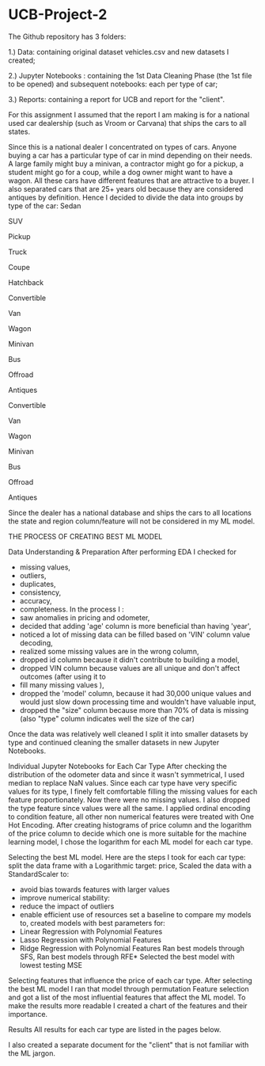# UCB-Project-2
The Github repository has 3 folders:

1.) Data: containing original dataset vehicles.csv and new datasets I created;

2.) Jupyter Notebooks : containing the 1st Data Cleaning Phase (the 1st file to be opened) and subsequent notebooks: each per type of car;

3.) Reports: containing a report for UCB  and  report for the "client".

For this assignment I assumed that the report I am making is for a national used car dealership (such as Vroom or Carvana) that ships the cars to all states.

Since this is a national dealer I concentrated on types of cars. Anyone buying a car has a particular type of car in mind depending on their needs. A large family might buy a minivan, a contractor might go for a pickup, a student might go for a coup, while a dog owner might want to have a wagon. All these cars have different features that are attractive to a buyer. I also separated cars that are 25+ years old because they are considered antiques by definition. Hence I decided to divide the data into groups by type of the car:
 Sedan
 
 SUV
 
 Pickup
 
 Truck
 
 Coupe
 
 Hatchback
 
 Convertible
 
 Van
 
 Wagon
 
 Minivan
 
 Bus
 
 Offroad
 
 Antiques
 
 Convertible
 
 Van

 Wagon
 
 Minivan
 
 Bus
 
 Offroad
 
 Antiques

Since the dealer has a national database and ships the cars to all locations the state and region column/feature will not be considered in my ML model.

THE PROCESS OF CREATING BEST ML MODEL

Data Understanding & Preparation
After performing EDA I checked for
* missing values, 
* outliers, 
* duplicates, 
* consistency, 
* accuracy, 
* completeness. 
In the process I :
* saw anomalies in pricing and odometer,
* decided that adding 'age' column is more beneficial than having 'year',
* noticed a lot of missing data can be filled based on 'VIN' column value decoding,
* realized some missing values are in the wrong column,
* dropped id column because it didn't contribute to building a model,
* dropped VIN column because values are all unique and don't affect outcomes (after using it to
* fill many missing values ),
* dropped the 'model' column, because it had 30,000 unique values and would just slow down processing time and wouldn't have valuable input,
* dropped the "size" column because more than 70% of data is missing (also "type" column indicates well the size of the car)

Once the data was relatively well cleaned I split it into smaller datasets by type and continued cleaning the smaller datasets in new Jupyter Notebooks.

Individual Jupyter Notebooks for Each Car Type
After checking the distribution of the odometer data and since it wasn't symmetrical, I used median to replace NaN values.
Since each car type have very specific values for its type, I finely felt comfortable filling the missing values for each feature proportionately. 
Now there were no missing values. I also dropped the type feature since values were all the same.
I applied ordinal encoding to condition feature, all other non numerical features were treated with One Hot Encoding.
After creating histograms of price column and the logarithm of the price column to decide which one is more suitable for the machine learning model, I chose the logarithm for each ML model for each car type.

Selecting the best ML model.
Here are the steps I took for each car type:
split the data frame with a Logarithmic target: price,
Scaled the data with a StandardScaler to:
 * avoid bias towards features with   larger values
 * improve numerical stability:
 * reduce the impact of outliers
 * enable efficient use of resources
set a baseline to compare my models to,
created models with best parameters for:
 * Linear Regression with Polynomial 
Features 
 * Lasso Regression with Polynomial Features 
* Ridge Regression with Polynomial Features
Ran best models through SFS,
Ran best models through RFE*
Selected the best model with lowest testing MSE

Selecting features that influence the price of each car type.
After selecting the best ML model I ran that model through permutation Feature selection and got a list of the most influential features that affect the ML model.
To make the results more readable I created a chart of the features and their importance. 

Results
All results for each car type are listed in the pages below.

I also created a separate document for the "client" that is not familiar with the ML jargon. 
